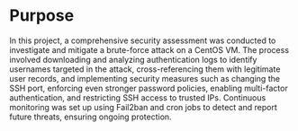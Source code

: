 # Purpose

In this project, a comprehensive security assessment was conducted to investigate and mitigate a brute-force attack on a CentOS VM. The process involved downloading and analyzing authentication logs to identify usernames targeted in the attack, cross-referencing them with legitimate user records, and implementing security measures such as changing the SSH port, enforcing even stronger password policies, enabling multi-factor authentication, and restricting SSH access to trusted IPs. Continuous monitoring was set up using Fail2ban and cron jobs to detect and report future threats, ensuring ongoing protection.
